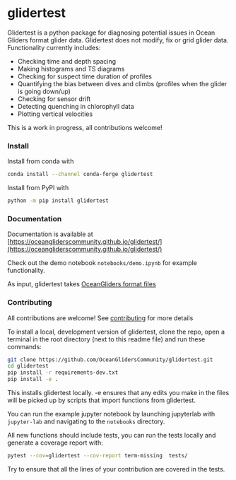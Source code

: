 # glidertest

Glidertest is a python package for diagnosing potential issues in Ocean Gliders format glider data. Glidertest does not modify, fix or grid glider data. Functionality currently includes:

- Checking time and depth spacing
- Making histograms and TS diagrams
- Checking for suspect time duration of profiles
- Quantifying the bias between dives and climbs (profiles when the glider is going down/up)
- Checking for sensor drift
- Detecting quenching in chlorophyll data
- Plotting vertical velocities

This is a work in progress, all contributions welcome!


### Install

Install from conda with
```sh
conda install --channel conda-forge glidertest
```

Install from PyPI with

```sh
python -m pip install glidertest
```

### Documentation

Documentation is available at [https://oceangliderscommunity.github.io/glidertest/](https://oceangliderscommunity.github.io/glidertest/)

Check out the demo notebook `notebooks/demo.ipynb` for example functionality.

As input, glidertest takes [OceanGliders format files](https://github.com/OceanGlidersCommunity/OG-format-user-manual)

### Contributing

All contributions are welcome! See [contributing](CONTRIBUTING.md) for more details

To install a local, development version of glidertest, clone the repo, open a terminal in the root directory (next to this readme file) and run these commands:

```sh
git clone https://github.com/OceanGlidersCommunity/glidertest.git
cd glidertest
pip install -r requirements-dev.txt
pip install -e . 
```
This installs glidertest locally. -e ensures that any edits you make in the files will be picked up by scripts that import functions from glidertest.

You can run the example jupyter notebook by launching jupyterlab with `jupyter-lab` and navigating to the `notebooks` directory.

All new functions should include tests, you can run the tests locally and generate a coverage report with:

```sh
pytest --cov=glidertest --cov-report term-missing  tests/
```

Try to ensure that all the lines of your contribution are covered in the tests.
